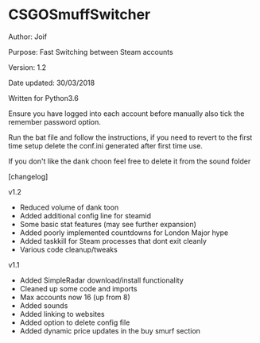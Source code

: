 # CSGOSmuffSwitcher

Author: Joif

Purpose: Fast Switching between Steam accounts

Version: 1.2

Date updated: 30/03/2018

Written for Python3.6 

Ensure you have logged into each account before manually also tick the remember password option.

Run the bat file and follow the instructions, if you need to revert to the first time setup delete the conf.ini generated after first time use.

If you don't like the dank choon feel free to delete it from the sound folder

[changelog]

v1.2
- Reduced volume of dank toon
- Added additional config line for steamid
- Some basic stat features (may see further expansion)
- Added poorly implemented countdowns for London Major hype
- Added taskkill for Steam processes that dont exit cleanly
- Various code cleanup/tweaks

v1.1

- Added SimpleRadar download/install functionality
- Cleaned up some code and imports
- Max accounts now 16 (up from 8)
- Added sounds
- Added linking to websites
- Added option to delete config file
- Added dynamic price updates in the buy smurf section

